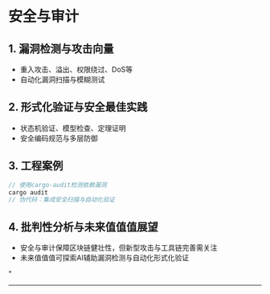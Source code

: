 ﻿# 安全与审计

## 1. 漏洞检测与攻击向量

- 重入攻击、溢出、权限绕过、DoS等
- 自动化漏洞扫描与模糊测试

## 2. 形式化验证与安全最佳实践

- 状态机验证、模型检查、定理证明
- 安全编码规范与多层防御

## 3. 工程案例

```rust
// 使用cargo-audit检测依赖漏洞
cargo audit
// 伪代码：集成安全扫描与自动化验证
```

## 4. 批判性分析与未来值值值展望

- 安全与审计保障区块链健壮性，但新型攻击与工具链完善需关注
- 未来值值值可探索AI辅助漏洞检测与自动化形式化验证

"

---
